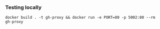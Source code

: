 ### Testing locally

```
docker build . -t gh-proxy && docker run -e PORT=80 -p 5002:80 --rm gh-proxy
```
